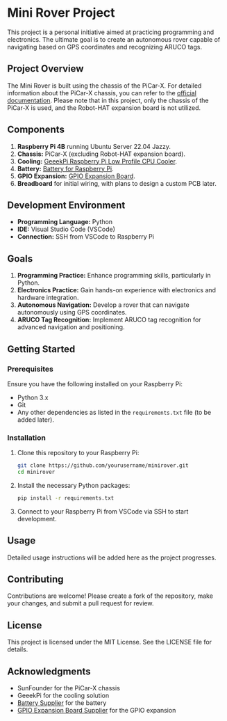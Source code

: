 # Mini Rover Project

This project is a personal initiative aimed at practicing programming and electronics. The ultimate goal is to create an autonomous rover capable of navigating based on GPS coordinates and recognizing ARUCO tags.

## Project Overview

The Mini Rover is built using the chassis of the PiCar-X. For detailed information about the PiCar-X chassis, you can refer to the [official documentation](https://docs.sunfounder.com/projects/picar-x-v20/en/latest/index.html). Please note that in this project, only the chassis of the PiCar-X is used, and the Robot-HAT expansion board is not utilized.

## Components

1. **Raspberry Pi 4B** running Ubuntu Server 22.04 Jazzy.
2. **Chassis:** PiCar-X (excluding Robot-HAT expansion board).
3. **Cooling:** [GeeekPi Raspberry Pi Low Profile CPU Cooler](https://www.amazon.co.jp/-/en/GeeekPi-Raspberry-Profile-Compatible-Heatsink/dp/B082WV2LL7?th=1).
4. **Battery:** [Battery for Raspberry Pi](https://www.amazon.co.jp/gp/product/B0C1GFX5LW/ref=ppx_yo_dt_b_asin_title_o00_s02?ie=UTF8&psc=1).
5. **GPIO Expansion:** [GPIO Expansion Board](https://www.amazon.co.jp/gp/product/B072XBX3XX/ref=ppx_yo_dt_b_asin_title_o00_s01?ie=UTF8&th=1).
6. **Breadboard** for initial wiring, with plans to design a custom PCB later.

## Development Environment

- **Programming Language:** Python
- **IDE:** Visual Studio Code (VSCode)
- **Connection:** SSH from VSCode to Raspberry Pi

## Goals

1. **Programming Practice:** Enhance programming skills, particularly in Python.
2. **Electronics Practice:** Gain hands-on experience with electronics and hardware integration.
3. **Autonomous Navigation:** Develop a rover that can navigate autonomously using GPS coordinates.
4. **ARUCO Tag Recognition:** Implement ARUCO tag recognition for advanced navigation and positioning.

## Getting Started

### Prerequisites

Ensure you have the following installed on your Raspberry Pi:

- Python 3.x
- Git
- Any other dependencies as listed in the `requirements.txt` file (to be added later).

### Installation

1. Clone this repository to your Raspberry Pi:

    ```bash
    git clone https://github.com/yourusername/minirover.git
    cd minirover
    ```

2. Install the necessary Python packages:

    ```bash
    pip install -r requirements.txt
    ```

3. Connect to your Raspberry Pi from VSCode via SSH to start development.

## Usage

Detailed usage instructions will be added here as the project progresses.

## Contributing

Contributions are welcome! Please create a fork of the repository, make your changes, and submit a pull request for review.

## License

This project is licensed under the MIT License. See the LICENSE file for details.

## Acknowledgments

- SunFounder for the PiCar-X chassis
- GeeekPi for the cooling solution
- [Battery Supplier](https://www.amazon.co.jp/gp/product/B0C1GFX5LW/ref=ppx_yo_dt_b_asin_title_o00_s02?ie=UTF8&psc=1) for the battery
- [GPIO Expansion Board Supplier](https://www.amazon.co.jp/gp/product/B072XBX3XX/ref=ppx_yo_dt_b_asin_title_o00_s01?ie=UTF8&th=1) for the GPIO expansion

